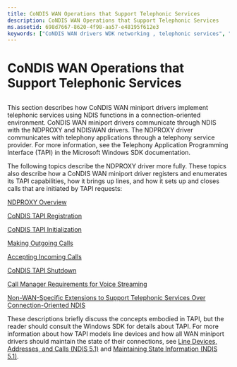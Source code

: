 ```yaml
---
title: CoNDIS WAN Operations that Support Telephonic Services
description: CoNDIS WAN Operations that Support Telephonic Services
ms.assetid: 698d7667-8620-4f98-aa57-e48195f612e3
keywords: ["CoNDIS WAN drivers WDK networking , telephonic services", "telephonic services WDK WAN", "NDPROXY WDK networking", "CoNDIS TAPI WDK networking", "telephonic services WDK WAN , about telephonic services", "WAN miniport drivers WDK networking , telephonic services", "TAPI WDK networking"]
---
```


# CoNDIS WAN Operations that Support Telephonic Services


## <a href="" id="ddk-condis-wan-operations-that-support-telephonic-services-ng"></a>


This section describes how CoNDIS WAN miniport drivers implement telephonic services using NDIS functions in a connection-oriented environment. CoNDIS WAN miniport drivers communicate through NDIS with the NDPROXY and NDISWAN drivers. The NDPROXY driver communicates with telephony applications through a telephony service provider. For more information, see the Telephony Application Programming Interface (TAPI) in the Microsoft Windows SDK documentation.

The following topics describe the NDPROXY driver more fully. These topics also describe how a CoNDIS WAN miniport driver registers and enumerates its TAPI capabilities, how it brings up lines, and how it sets up and closes calls that are initiated by TAPI requests:

[NDPROXY Overview](ndproxy-overview.md)

[CoNDIS TAPI Registration](condis-tapi-registration.md)

[CoNDIS TAPI Initialization](condis-tapi-initialization.md)

[Making Outgoing Calls](making-outgoing-calls.md)

[Accepting Incoming Calls](accepting-incoming-calls.md)

[CoNDIS TAPI Shutdown](condis-tapi-shutdown.md)

[Call Manager Requirements for Voice Streaming](call-manager-requirements-for-voice-streaming.md)

[Non-WAN-Specific Extensions to Support Telephonic Services Over Connection-Oriented NDIS](non-wan-specific-extensions-to-support-telephonic-services-over-connec.md)

These descriptions briefly discuss the concepts embodied in TAPI, but the reader should consult the Windows SDK for details about TAPI. For more information about how TAPI models line devices and how all WAN miniport drivers should maintain the state of their connections, see [Line Devices, Addresses, and Calls (NDIS 5.1)](https://msdn.microsoft.com/library/windows/hardware/ff549181) and [Maintaining State Information (NDIS 5.1)](https://msdn.microsoft.com/library/windows/hardware/ff549232).

 

 





